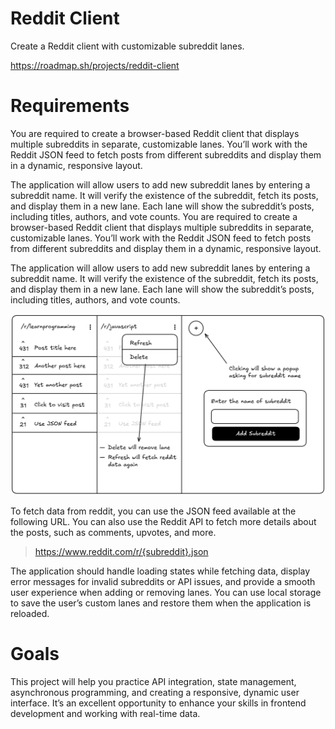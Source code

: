 # Reddit Client

Create a Reddit client with customizable subreddit lanes.

https://roadmap.sh/projects/reddit-client

# Requirements

You are required to create a browser-based Reddit client that displays multiple subreddits in separate, customizable lanes. You’ll work with the Reddit JSON feed to fetch posts from different subreddits and display them in a dynamic, responsive layout.

The application will allow users to add new subreddit lanes by entering a subreddit name. It will verify the existence of the subreddit, fetch its posts, and display them in a new lane. Each lane will show the subreddit’s posts, including titles, authors, and vote counts.
You are required to create a browser-based Reddit client that displays multiple subreddits in separate, customizable lanes. You’ll work with the Reddit JSON feed to fetch posts from different subreddits and display them in a dynamic, responsive layout.

The application will allow users to add new subreddit lanes by entering a subreddit name. It will verify the existence of the subreddit, fetch its posts, and display them in a new lane. Each lane will show the subreddit’s posts, including titles, authors, and vote counts.

![alt text](images/image.png)

To fetch data from reddit, you can use the JSON feed available at the following URL. You can also use the Reddit API to fetch more details about the posts, such as comments, upvotes, and more.

> https://www.reddit.com/r/{subreddit}.json

The application should handle loading states while fetching data, display error messages for invalid subreddits or API issues, and provide a smooth user experience when adding or removing lanes. You can use local storage to save the user’s custom lanes and restore them when the application is reloaded.

# Goals

This project will help you practice API integration, state management, asynchronous programming, and creating a responsive, dynamic user interface. It’s an excellent opportunity to enhance your skills in frontend development and working with real-time data.
